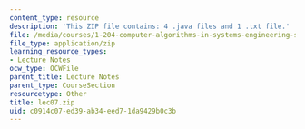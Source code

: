 ```yaml
---
content_type: resource
description: 'This ZIP file contains: 4 .java files and 1 .txt file.'
file: /media/courses/1-204-computer-algorithms-in-systems-engineering-spring-2010/c0914c07ed39ab34eed71da9429b0c3b_lec07.zip
file_type: application/zip
learning_resource_types:
- Lecture Notes
ocw_type: OCWFile
parent_title: Lecture Notes
parent_type: CourseSection
resourcetype: Other
title: lec07.zip
uid: c0914c07-ed39-ab34-eed7-1da9429b0c3b
---
```

